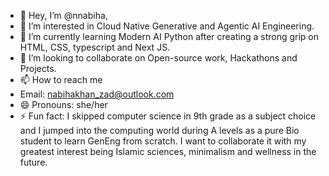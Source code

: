 - 👋 Hey, I’m @nnabiha,
- 👀 I’m interested in Cloud Native Generative and Agentic AI Engineering.
- 🌱 I’m currently learning Modern AI Python after creating a strong grip on HTML, CSS, typescript and Next JS.
- 💞️ I’m looking to collaborate on Open-source work, Hackathons and Projects.
- 📫 How to reach me 
- Email: nabihakhan_zad@outlook.com
- 😄 Pronouns: she/her
- ⚡ Fun fact: I skipped computer science in 9th grade as a subject choice and I jumped into the computing world during A levels as a pure Bio student to learn GenEng from scratch. I want to collaborate it with my greatest interest being Islamic sciences, minimalism and wellness in the future.
